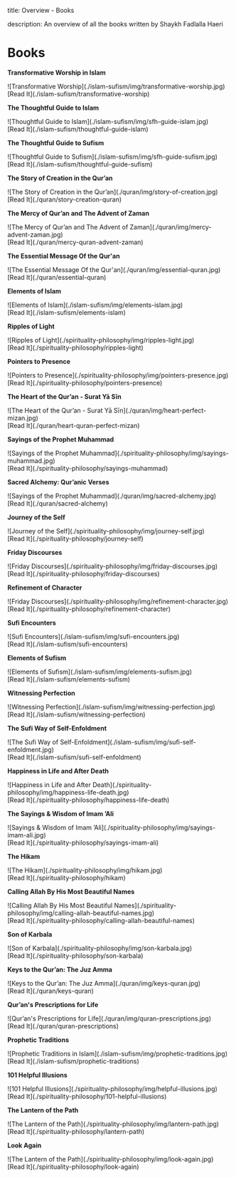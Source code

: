 title: Overview - Books

description: An overview of all the books written by Shaykh Fadlalla Haeri

# Books

<div markdown="1" class="card book sidebar center gemoji center-content">

**Transformative Worship in Islam**

<div markdown="2" class="book-image">
![Transformative Worship](./islam-sufism/img/transformative-worship.jpg)
</div>

<div markdown="3" class="book-link">
[Read It](./islam-sufism/transformative-worship)
</div>

</div>

<div markdown="1" class="card book sidebar center gemoji center-content">

**The Thoughtful Guide to Islam**

<div markdown="2" class="book-image">
![Thoughtful Guide to Islam](./islam-sufism/img/sfh-guide-islam.jpg)
</div>

<div markdown="3" class="book-link">
[Read It](./islam-sufism/thoughtful-guide-islam)
</div>

</div>

<div markdown="1" class="card book sidebar center gemoji center-content">

**The Thoughtful Guide to Sufism**

<div markdown="2" class="book-image">
![Thoughtful Guide to Sufism](./islam-sufism/img/sfh-guide-sufism.jpg)
</div>

<div markdown="3" class="book-link">
[Read It](./islam-sufism/thoughtful-guide-sufism)
</div>

</div>

<div markdown="1" class="card book sidebar center gemoji center-content">

**The Story of Creation in the Qur’an**

<div markdown="2" class="book-image">
![The Story of Creation in the Qur’an](./quran/img/story-of-creation.jpg)
</div>

<div markdown="3" class="book-link">
[Read It](./quran/story-creation-quran)
</div>

</div>

<div markdown="1" class="card book sidebar center gemoji center-content">

**The Mercy of Qur’an and The Advent of Zaman**

<div markdown="2" class="book-image">
![The Mercy of Qur’an and The Advent of Zaman](./quran/img/mercy-advent-zaman.jpg)
</div>

<div markdown="3" class="book-link">
[Read It](./quran/mercy-quran-advent-zaman)
</div>

</div>

<div markdown="1" class="card book sidebar center gemoji center-content">

**The Essential Message Of the Qur'an**

<div markdown="2" class="book-image">
![The Essential Message Of the Qur'an](./quran/img/essential-quran.jpg)
</div>

<div markdown="3" class="book-link">
[Read It](./quran/essential-quran)
</div>

</div>

<div markdown="1" class="card book sidebar center gemoji center-content">

**Elements of Islam**

<div markdown="2" class="book-image">
![Elements of Islam](./islam-sufism/img/elements-islam.jpg)
</div>

<div markdown="3" class="book-link">
[Read It](./islam-sufism/elements-islam)
</div>

</div>

<div markdown="1" class="card book sidebar center gemoji center-content">

**Ripples of Light**

<div markdown="2" class="book-image">
![Ripples of Light](./spirituality-philosophy/img/ripples-light.jpg)
</div>

<div markdown="3" class="book-link">
[Read It](./spirituality-philosophy/ripples-light)
</div>

</div>

<div markdown="1" class="card book sidebar center gemoji center-content">

**Pointers to Presence**

<div markdown="2" class="book-image">
![Pointers to Presence](./spirituality-philosophy/img/pointers-presence.jpg)
</div>

<div markdown="3" class="book-link">
[Read It](./spirituality-philosophy/pointers-presence)
</div>

</div>

<div markdown="1" class="card book sidebar center gemoji center-content">

**The Heart of the Qur’an - Surat Yā Sīn**

<div markdown="2" class="book-image">
![The Heart of the Qur’an - Surat Yā Sīn](./quran/img/heart-perfect-mizan.jpg)
</div>

<div markdown="3" class="book-link">
[Read It](./quran/heart-quran-perfect-mizan)
</div>

</div>

<div markdown="1" class="card book sidebar center gemoji center-content">

**Sayings of the Prophet Muhammad**

<div markdown="2" class="book-image">
![Sayings of the Prophet Muhammad](./spirituality-philosophy/img/sayings-muhammad.jpg)
</div>

<div markdown="3" class="book-link">
[Read It](./spirituality-philosophy/sayings-muhammad)
</div>

</div>

<div markdown="1" class="card book sidebar center gemoji center-content">

**Sacred Alchemy: Qur’anic Verses**

<div markdown="2" class="book-image">
![Sayings of the Prophet Muhammad](./quran/img/sacred-alchemy.jpg)
</div>

<div markdown="3" class="book-link">
[Read It](./quran/sacred-alchemy)
</div>

</div>

<div markdown="1" class="card book sidebar center gemoji center-content">

**Journey of the Self**

<div markdown="2" class="book-image">
![Journey of the Self](./spirituality-philosophy/img/journey-self.jpg)
</div>

<div markdown="3" class="book-link">
[Read It](./spirituality-philosophy/journey-self)
</div>

</div>

<div markdown="1" class="card book sidebar center gemoji center-content">

**Friday Discourses**

<div markdown="2" class="book-image">
![Friday Discourses](./spirituality-philosophy/img/friday-discourses.jpg)
</div>

<div markdown="3" class="book-link">
[Read It](./spirituality-philosophy/friday-discourses)
</div>

</div>

<div markdown="1" class="card book sidebar center gemoji center-content">

**Refinement of Character**

<div markdown="2" class="book-image">
![Friday Discourses](./spirituality-philosophy/img/refinement-character.jpg)
</div>

<div markdown="3" class="book-link">
[Read It](./spirituality-philosophy/refinement-character)
</div>

</div>

<div markdown="1" class="card book sidebar center gemoji center-content">

**Sufi Encounters**

<div markdown="2" class="book-image">
![Sufi Encounters](./islam-sufism/img/sufi-encounters.jpg)
</div>

<div markdown="3" class="book-link">
[Read It](./islam-sufism/sufi-encounters)
</div>

</div>

<div markdown="1" class="card book sidebar center gemoji center-content">

**Elements of Sufism**

<div markdown="2" class="book-image">
![Elements of Sufism](./islam-sufism/img/elements-sufism.jpg)
</div>

<div markdown="3" class="book-link">
[Read It](./islam-sufism/elements-sufism)
</div>

</div>

<div markdown="1" class="card book sidebar center gemoji center-content">

**Witnessing Perfection**

<div markdown="2" class="book-image">
![Witnessing Perfection](./islam-sufism/img/witnessing-perfection.jpg)
</div>

<div markdown="3" class="book-link">
[Read It](./islam-sufism/witnessing-perfection)
</div>

</div>

<div markdown="1" class="card book sidebar center gemoji center-content">

**The Sufi Way of Self-Enfoldment**

<div markdown="2" class="book-image">
![The Sufi Way of Self-Enfoldment](./islam-sufism/img/sufi-self-enfoldment.jpg)
</div>

<div markdown="3" class="book-link">
[Read It](./islam-sufism/sufi-self-enfoldment)
</div>

</div>

<div markdown="1" class="card book sidebar center gemoji center-content">

**Happiness in Life and After Death**

<div markdown="2" class="book-image">
![Happiness in Life and After Death](./spirituality-philosophy/img/happiness-life-death.jpg)
</div>

<div markdown="3" class="book-link">
[Read It](./spirituality-philosophy/happiness-life-death)
</div>

</div>

<div markdown="1" class="card book sidebar center gemoji center-content">

**The Sayings & Wisdom of Imam ’Ali**

<div markdown="2" class="book-image">
![Sayings & Wisdom of Imam ’Ali](./spirituality-philosophy/img/sayings-imam-ali.jpg)
</div>

<div markdown="3" class="book-link">
[Read It](./spirituality-philosophy/sayings-imam-ali)
</div>

</div>

<div markdown="1" class="card book sidebar center gemoji center-content">

**The Hikam**

<div markdown="2" class="book-image">
![The Hikam](./spirituality-philosophy/img/hikam.jpg)
</div>

<div markdown="3" class="book-link">
[Read It](./spirituality-philosophy/hikam)
</div>

</div>

<div markdown="1" class="card book sidebar center gemoji center-content">

**Calling Allah By His Most Beautiful Names**

<div markdown="2" class="book-image">
![Calling Allah By His Most Beautiful Names](./spirituality-philosophy/img/calling-allah-beautiful-names.jpg)
</div>

<div markdown="3" class="book-link">
[Read It](./spirituality-philosophy/calling-allah-beautiful-names)
</div>

</div>

<div markdown="1" class="card book sidebar center gemoji center-content">

**Son of Karbala**

<div markdown="2" class="book-image">
![Son of Karbala](./spirituality-philosophy/img/son-karbala.jpg)
</div>

<div markdown="3" class="book-link">
[Read It](./spirituality-philosophy/son-karbala)
</div>

</div>

<div markdown="1" class="card book sidebar center gemoji center-content">

**Keys to the Qur’an: The Juz Amma**

<div markdown="2" class="book-image">
![Keys to the Qur’an: The Juz Amma](./quran/img/keys-quran.jpg)
</div>

<div markdown="3" class="book-link">
[Read It](./quran/keys-quran)
</div>

</div>

<div markdown="1" class="card book sidebar center gemoji center-content">

**Qur’an's Prescriptions for Life**

<div markdown="2" class="book-image">
![Qur’an's Prescriptions for Life](./quran/img/quran-prescriptions.jpg)
</div>

<div markdown="3" class="book-link">
[Read It](./quran/quran-prescriptions)
</div>

</div>

<div markdown="1" class="card book sidebar center gemoji center-content">

**Prophetic Traditions**

<div markdown="2" class="book-image">
![Prophetic Traditions in Islam](./islam-sufism/img/prophetic-traditions.jpg)
</div>

<div markdown="3" class="book-link">
[Read It](./islam-sufism/prophetic-traditions)
</div>

</div>

<div markdown="1" class="card book sidebar center gemoji center-content">

**101 Helpful Illusions**

<div markdown="2" class="book-image">
![101 Helpful Illusions](./spirituality-philosophy/img/helpful-illusions.jpg)
</div>

<div markdown="3" class="book-link">
[Read It](./spirituality-philosophy/101-helpful-illusions)
</div>

</div>

<div markdown="1" class="card book sidebar center gemoji center-content">

**The Lantern of the Path**

<div markdown="2" class="book-image">
![The Lantern of the Path](./spirituality-philosophy/img/lantern-path.jpg)
</div>

<div markdown="3" class="book-link">
[Read It](./spirituality-philosophy/lantern-path)
</div>

</div>

<div markdown="1" class="card book sidebar center gemoji center-content">

**Look Again**

<div markdown="2" class="book-image">
![The Lantern of the Path](./spirituality-philosophy/img/look-again.jpg)
</div>

<div markdown="3" class="book-link">
[Read It](./spirituality-philosophy/look-again)
</div>

</div>
